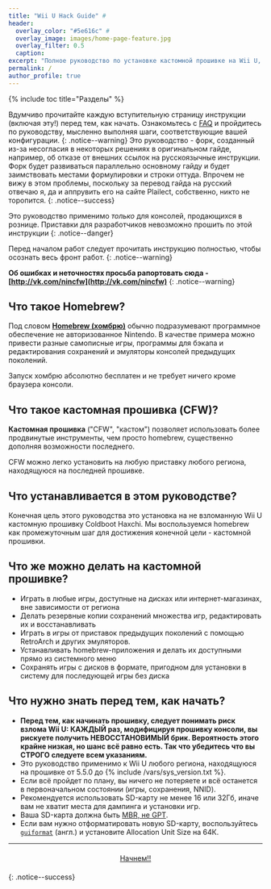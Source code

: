 ```yaml
---
title: "Wii U Hack Guide" #
header:
  overlay_color: "#5e616c" #
  overlay_image: images/home-page-feature.jpg
  overlay_filter: 0.5
  caption:
excerpt: "Полное руководство по установке кастомной прошивке на Wii U, от начала до Coldboot Haxchi<br />**Последнее изменение:** 30 июня"
permalink: /
author_profile: true
---
```


{% include toc title="Разделы" %}

Вдумчиво прочитайте каждую вступительную страницу инструкции (включая эту!) перед тем, как начать. Ознакомьтесь с [FAQ](faq) и пройдитесь по руководству, мысленно выполняя шаги, соответствующие вашей конфигурации. 
{: .notice--warning}
Это руководство - форк, созданный из-за несогласия в некоторых решениях в оригинальном гайде, например, об отказе от внешних ссылок на русскоязычные инструкции. Форк будет развиваться параллельно основному гайду и будет заимствовать местами формулировки и строки оттуда. Впрочем не вижу в этом проблемы, поскольку за перевод гайда на русский отвечаю я, да и аппрувить его на сайте Plailect, собственно, никто не торопится.
{: .notice--success}

Это руководство применимо _только_ для консолей, продающихся в рознице. Приставки для разработчиков невозможно прошить по этой инструкции
{: .notice--danger}

Перед началом работ следует прочитать инструкцию полностью, чтобы осознать весь фронт работ.
{: .notice--warning}

**Об ошибках и неточностях просьба рапортовать сюда - [http://vk.com/nincfw](http://vk.com/nincfw)**
{: .notice--warning}

## Что такое Homebrew? 

Под словом [**Homebrew (хомбрю)**](https://ru.wikipedia.org/wiki/Homebrew_(%D0%BA%D0%BE%D0%BC%D0%BF%D1%8C%D1%8E%D1%82%D0%B5%D1%80%D0%BD%D1%8B%D0%B5_%D0%B8%D0%B3%D1%80%D1%8B)) обычно подразумевают программное обеспечение не авторизованное Nintendo. В качестве примера можно привести разные самописные игры, программы для бэкапа и редактирования сохранений и эмуляторы консолей предыдущих поколений.

Запуск хомбрю абсолютно бесплатен и не требует ничего кроме браузера консоли.

## Что такое кастомная прошивка (CFW)?

**Кастомная прошивка** ("CFW", "кастом") позволяет использовать более продвинутые инструменты, чем просто homebrew, существенно дополняя возможности последнего.

CFW можно легко установить на любую приставку любого региона, находящуюся на последней прошивке.

## Что устанавливается в этом руководстве?

Конечная цель этого руководства это установка на не взломанную Wii U кастомную прошивку Coldboot Haxchi. Мы воспользуемся homebrew как промежуточным шаг для достижения конечной цели - кастомной прошивки.

## Что же можно делать на кастомной прошивке?

+ Играть в любые игры, доступные на дисках или интернет-магазинах, вне зависимости от региона
+ Делать резервные копии сохранений множества игр, редактировать их и восстанавливать
+ Играть в игры от приставок предыдущих поколений с помощью RetroArch и других эмуляторов.
+ Устанавливать homebrew-приложения и делать их доступными прямо из системного меню
+ Сохранять игры с дисков в формате, пригодном для установки в систему для последующей игры без диска

## Что нужно знать перед тем, как начать?

+ **Перед тем, как начинать прошивку, следует понимать риск взлома Wii U: КАЖДЫЙ раз, модифицируя прошивку консоли, вы рискуете получить НЕВОССТАНОВИМЫЙ брик. Вероятность этого крайне низкая, но шанс всё равно есть. Так что убедитесь что вы СТРОГО следуете всем указаниям.**
+ Это руководство применимо к Wii U любого региона, находящуюся на прошивке от 5.5.0 до {% include /vars/sys_version.txt %}.
+ Если всё пройдет по плану, вы ничего не потеряете и всё останется в первоначальном состоянии (игры, сохранения, NNID).
+ Рекомендуется использовать SD-карту не менее 16 или 32Гб, иначе вам не хватит места для дампинга и установки игр.
+ Ваша SD-карта должна быть [MBR, не GPT](http://www.howtogeek.com/245610/).
+ Если вам нужно отформатировать новую SD-карту, воспользуйтесь [`guiformat`](http://www.ridgecrop.demon.co.uk/index.htm?guiformat.htm) (англ.) и установите Allocation Unit Size на 64К.

___

<center><a href="get-started" style="margin:20px auto; text-align:center; display:block; width:200px;" class="btn btn--short">Начнем!!</a></center>
{: .notice--success}
